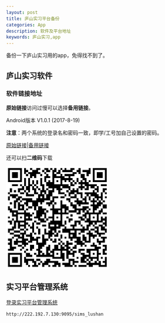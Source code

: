 ```yaml
---
layout: post
title: 庐山实习平台备份
categories: App
description: 软件及平台地址
keywords: 庐山实习,app
---
```


备份一下庐山实习用的app，免得找不到了。

<!--more-->

## 庐山实习软件

### 软件链接地址

**原始链接**访问过慢可以选择**备用链接**。

Android版本 V1.0.1 (2017-8-19)

**注意**：两个系统的登录名和密码一致，即学/工号加自己设置的密码。
 
[原始链接](http://dev.handsmap.cn:3080/lushan_njnu/android/1.0.1/lushan17.1.0.1.apk)|[备用链接](https://blog-1253146816.file.myqcloud.com/app/com.handsmap.lushanv2.apk)

还可以扫**二维码**下载

<p><img src="/images/2017-8-25-lushan/lushanv2-%E5%A4%87%E4%BB%BD.png" alt="庐山软件备份" width="280"></p>

## 实习平台管理系统

[登录实习平台管理系统](http://222.192.7.130:9095/sims_lushan)

```
http://222.192.7.130:9095/sims_lushan
```

